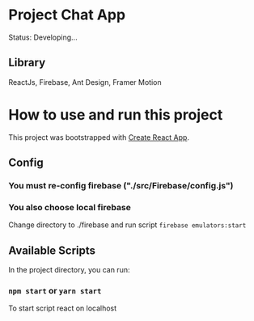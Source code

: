 # Project Chat App
Status: Developing...

## Library 
ReactJs, Firebase, Ant Design, Framer Motion


# How to use and run this project

This project was bootstrapped with [Create React App](https://github.com/facebook/create-react-app).

## Config

### You must re-config firebase ("./src/Firebase/config.js")
### You also choose local firebase 
Change directory to ./firebase and run script `firebase emulators:start`

## Available Scripts

In the project directory, you can run:

### `npm start` or `yarn start` 

To start script react on localhost

